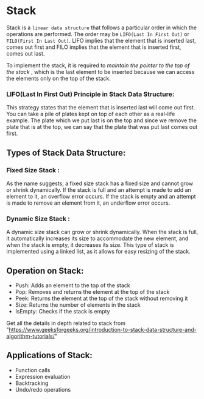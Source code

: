 # Stack 
Stack is a `linear data structure` that follows a particular order in which the operations are performed. The order may be `LIFO(Last In First Out)` or `FILO(First In Last Out)`. LIFO implies that the element that is inserted last, comes out first and FILO implies that the element that is inserted first, comes out last.

To implement the stack, it is required to *maintain the pointer to the top of the stack* , which is the last element to be inserted because we can access the elements only on the top of the stack.

### LIFO(Last In First Out) Principle in Stack Data Structure:
This strategy states that the element that is inserted last will come out first. You can take a pile of plates kept on top of each other as a real-life example. The plate which we put last is on the top and since we remove the plate that is at the top, we can say that the plate that was put last comes out first.

## Types of Stack Data Structure:
### Fixed Size Stack : 
As the name suggests, a fixed size stack has a fixed size and cannot grow or shrink dynamically. If the stack is full and an attempt is made to add an element to it, an overflow error occurs. If the stack is empty and an attempt is made to remove an element from it, an underflow error occurs.
### Dynamic Size Stack : 
A dynamic size stack can grow or shrink dynamically. When the stack is full, it automatically increases its size to accommodate the new element, and when the stack is empty, it decreases its size. This type of stack is implemented using a linked list, as it allows for easy resizing of the stack.

## Operation on Stack:
- Push: Adds an element to the top of the stack
- Pop: Removes and returns the element at the top of the stack
- Peek: Returns the element at the top of the stack without removing it
- Size: Returns the number of elements in the stack
- IsEmpty: Checks if the stack is empty

Get all the details in depth related to stack from "https://www.geeksforgeeks.org/introduction-to-stack-data-structure-and-algorithm-tutorials/"

## Applications of Stack:
- Function calls
- Expression evaluation
- Backtracking
- Undo/redo operations

